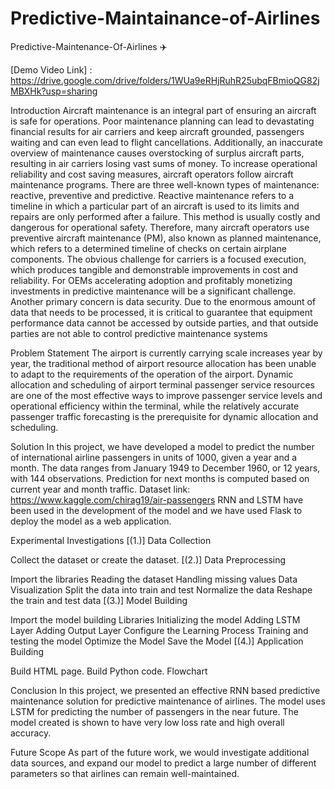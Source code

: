 # Predictive-Maintainance-of-Airlines
Predictive-Maintenance-Of-Airlines ✈️


[Demo Video Link] : https://drive.google.com/drive/folders/1WUa9eRHjRuhR25ubqFBmioQG82jMBXHk?usp=sharing

Introduction
Aircraft maintenance is an integral part of ensuring an aircraft is safe for operations. Poor maintenance planning can lead to devastating financial results for air carriers and keep aircraft grounded, passengers waiting and can even lead to flight cancellations. Additionally, an inaccurate overview of maintenance causes overstocking of surplus aircraft parts, resulting in air carriers losing vast sums of money. To increase operational reliability and cost saving measures, aircraft operators follow aircraft maintenance programs. There are three well-known types of maintenance: reactive, preventive and predictive. Reactive maintenance refers to a timeline in which a particular part of an aircraft is used to its limits and repairs are only performed after a failure. This method is usually costly and dangerous for operational safety. Therefore, many aircraft operators use preventive aircraft maintenance (PM), also known as planned maintenance, which refers to a determined timeline of checks on certain airplane components. The obvious challenge for carriers is a focused execution, which produces tangible and demonstrable improvements in cost and reliability. For OEMs accelerating adoption and profitably monetizing investments in predictive maintenance will be a significant challenge. Another primary concern is data security. Due to the enormous amount of data that needs to be processed, it is critical to guarantee that equipment performance data cannot be accessed by outside parties, and that outside parties are not able to control predictive maintenance systems

Problem Statement
The airport is currently carrying scale increases year by year, the traditional method of airport resource allocation has been unable to adapt to the requirements of the operation of the airport. Dynamic allocation and scheduling of airport terminal passenger service resources are one of the most effective ways to improve passenger service levels and operational efficiency within the terminal, while the relatively accurate passenger traffic forecasting is the prerequisite for dynamic allocation and scheduling.

Solution
In this project, we have developed a model to predict the number of international airline passengers in units of 1000, given a year and a month. The data ranges from January 1949 to December 1960, or 12 years, with 144 observations. Prediction for next months is computed based on current year and month traffic. Dataset link: https://www.kaggle.com/chirag19/air-passengers RNN and LSTM have been used in the development of the model and we have used Flask to deploy the model as a web application.

Experimental Investigations
[(1.)] Data Collection

Collect the dataset or create the dataset.
[(2.)] Data Preprocessing

Import the libraries
Reading the dataset
Handling missing values
Data Visualization
Split the data into train and test
Normalize the data
Reshape the train and test data
[(3.)] Model Building

Import the model building Libraries
Initializing the model
Adding LSTM Layer
Adding Output Layer
Configure the Learning Process
Training and testing the model
Optimize the Model
Save the Model
[(4.)] Application Building

Build HTML page.
Build Python code.
Flowchart


Conclusion
In this project, we presented an effective RNN based predictive maintenance solution for predictive maintenance of airlines. The model uses LSTM for predicting the number of passengers in the near future. The model created is shown to have very low loss rate and high overall accuracy.

Future Scope
As part of the future work, we would investigate additional data sources, and expand our model to predict a large number of different parameters so that airlines can remain well-maintained.
